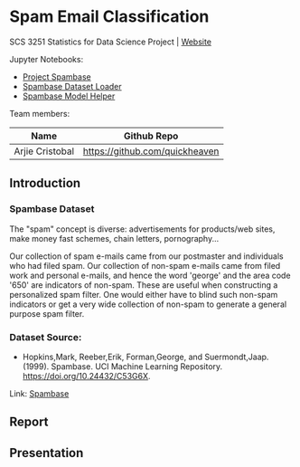 # Spam Email Classification
SCS 3251 Statistics for Data Science Project | [Website](#)

Jupyter Notebooks:
* [Project Spambase](https://nbviewer.org/github/quickheaven/scs-3251-statistics-for-data-scienc/blob/main/project_spambase_nb.ipynb)
* [Spambase Dataset Loader](https://nbviewer.org/github/quickheaven/scs-3251-statistics-for-data-scienc/blob/main/spambase_dataset_loader_nb.ipynb)
* [Spambase Model Helper](https://nbviewer.org/github/quickheaven/scs-3251-statistics-for-data-scienc/blob/main/spambase_model_helper_nb.ipynb)

Team members:

| Name | Github Repo |
| --- | --- |
| Arjie Cristobal  | https://github.com/quickheaven |


## Introduction

### Spambase Dataset
The "spam" concept is diverse: advertisements for products/web sites, make money fast schemes, chain letters, pornography...
	
Our collection of spam e-mails came from our postmaster and individuals who had filed spam.  Our collection of non-spam e-mails came from filed work and personal e-mails, and hence the word 'george' and the area code '650' are indicators of non-spam.  These are useful when constructing a personalized spam filter.  One would either have to blind such non-spam indicators or get a very wide collection of non-spam to generate a general purpose spam filter.


### Dataset Source:

* Hopkins,Mark, Reeber,Erik, Forman,George, and Suermondt,Jaap. (1999). Spambase. UCI Machine Learning Repository. https://doi.org/10.24432/C53G6X.

Link: [Spambase](https://archive.ics.uci.edu/dataset/94/spambase)

## Report

## Presentation



